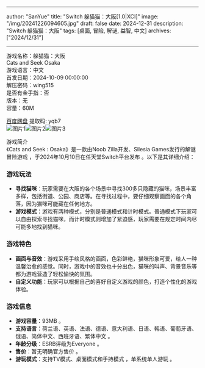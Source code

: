
---
author: "SanYue"
title: "Switch 躲猫猫：大阪[1.0|XCI]"
image: "/img/20241226094605.jpg"
draft: false
date: 2024-12-31
description: "Switch 躲猫猫：大阪"
tags: [桌面, 冒险, 解谜, 益智, 中文]
archives: ["2024/12/31"]

---

游戏名称：躲猫猫：大阪   
Cats and Seek  Osaka    
游戏语言：中文  
首发日期：2024-10-09 00:00:00  
解压密码：wing515  
是否有金手指：否  
版本：无   
容量：60M

[百度网盘](https://pan.baidu.com/s/1IOJE9_rTpbvoW857xESgcA) 提取码: yqb7  
![图片1](/img/132ad0.jpg)![图片2](/img/08ae49.jpg)![图片3](/img/e7ae5c.jpg)  

游戏简介  
《Cats and Seek : Osaka》是一款由Noob Zilla开发、Silesia Games发行的解谜冒险游戏 ，于2024年10月10日在任天堂Switch平台发布 。以下是其详细介绍：

### 游戏玩法
- **寻找猫咪**：玩家需要在大阪的各个场景中寻找300多只隐藏的猫咪，场景丰富多样，包括街道、公园、商店等。在寻找过程中，要仔细观察画面的各个角落，因为猫咪可能藏在任何地方。
- **游戏模式**：游戏有两种模式，分别是普通模式和计时模式。普通模式下玩家可以自由探索寻找猫咪，而计时模式则增加了紧迫感，玩家需要在规定时间内尽可能多地找到猫咪。

### 游戏特色
- **画面与音效**：游戏采用手绘风格的画面，色彩鲜艳，猫咪形象可爱，给人一种温馨治愈的感觉。同时，游戏中的音效也十分出色，猫咪的叫声、背景音乐等都为游戏营造了轻松愉快的氛围。
- **自定义功能**：玩家可以根据自己的喜好自定义游戏的颜色，打造个性化的游戏体验。

### 游戏信息
- **游戏容量**：93MB 。
- **支持语言**：荷兰语、英语、法语、德语、意大利语、日语、韩语、葡萄牙语、俄语、简体中文、西班牙语、繁体中文 。
- **年龄分级**：ESRB评级为Everyone 。
- **售价**：暂无明确官方售价 。
- **游玩模式**：支持TV模式、桌面模式和手持模式 ，单系统单人游玩 。
